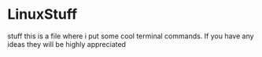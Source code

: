 # LinuxStuff
stuff
this is a file where i put some cool terminal commands. If you have any ideas they will be highly appreciated
